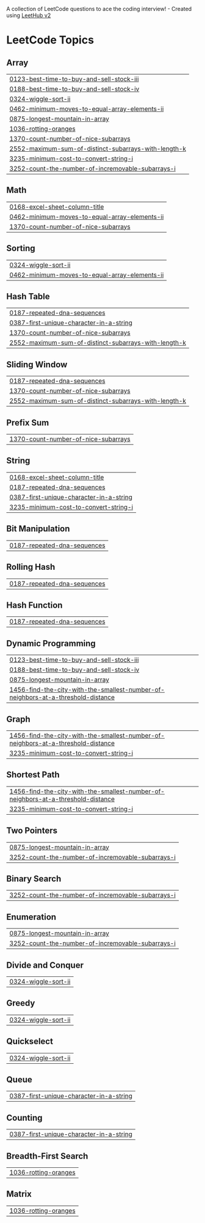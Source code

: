 A collection of LeetCode questions to ace the coding interview! - Created using [LeetHub v2](https://github.com/arunbhardwaj/LeetHub-2.0)
<!---LeetCode Topics Start-->
# LeetCode Topics
## Array
|  |
| ------- |
| [0123-best-time-to-buy-and-sell-stock-iii](https://github.com/kurumiddekezia/leetcode1/tree/master/0123-best-time-to-buy-and-sell-stock-iii) |
| [0188-best-time-to-buy-and-sell-stock-iv](https://github.com/kurumiddekezia/leetcode1/tree/master/0188-best-time-to-buy-and-sell-stock-iv) |
| [0324-wiggle-sort-ii](https://github.com/kurumiddekezia/leetcode1/tree/master/0324-wiggle-sort-ii) |
| [0462-minimum-moves-to-equal-array-elements-ii](https://github.com/kurumiddekezia/leetcode1/tree/master/0462-minimum-moves-to-equal-array-elements-ii) |
| [0875-longest-mountain-in-array](https://github.com/kurumiddekezia/leetcode1/tree/master/0875-longest-mountain-in-array) |
| [1036-rotting-oranges](https://github.com/kurumiddekezia/leetcode1/tree/master/1036-rotting-oranges) |
| [1370-count-number-of-nice-subarrays](https://github.com/kurumiddekezia/leetcode1/tree/master/1370-count-number-of-nice-subarrays) |
| [2552-maximum-sum-of-distinct-subarrays-with-length-k](https://github.com/kurumiddekezia/leetcode1/tree/master/2552-maximum-sum-of-distinct-subarrays-with-length-k) |
| [3235-minimum-cost-to-convert-string-i](https://github.com/kurumiddekezia/leetcode1/tree/master/3235-minimum-cost-to-convert-string-i) |
| [3252-count-the-number-of-incremovable-subarrays-i](https://github.com/kurumiddekezia/leetcode1/tree/master/3252-count-the-number-of-incremovable-subarrays-i) |
## Math
|  |
| ------- |
| [0168-excel-sheet-column-title](https://github.com/kurumiddekezia/leetcode1/tree/master/0168-excel-sheet-column-title) |
| [0462-minimum-moves-to-equal-array-elements-ii](https://github.com/kurumiddekezia/leetcode1/tree/master/0462-minimum-moves-to-equal-array-elements-ii) |
| [1370-count-number-of-nice-subarrays](https://github.com/kurumiddekezia/leetcode1/tree/master/1370-count-number-of-nice-subarrays) |
## Sorting
|  |
| ------- |
| [0324-wiggle-sort-ii](https://github.com/kurumiddekezia/leetcode1/tree/master/0324-wiggle-sort-ii) |
| [0462-minimum-moves-to-equal-array-elements-ii](https://github.com/kurumiddekezia/leetcode1/tree/master/0462-minimum-moves-to-equal-array-elements-ii) |
## Hash Table
|  |
| ------- |
| [0187-repeated-dna-sequences](https://github.com/kurumiddekezia/leetcode1/tree/master/0187-repeated-dna-sequences) |
| [0387-first-unique-character-in-a-string](https://github.com/kurumiddekezia/leetcode1/tree/master/0387-first-unique-character-in-a-string) |
| [1370-count-number-of-nice-subarrays](https://github.com/kurumiddekezia/leetcode1/tree/master/1370-count-number-of-nice-subarrays) |
| [2552-maximum-sum-of-distinct-subarrays-with-length-k](https://github.com/kurumiddekezia/leetcode1/tree/master/2552-maximum-sum-of-distinct-subarrays-with-length-k) |
## Sliding Window
|  |
| ------- |
| [0187-repeated-dna-sequences](https://github.com/kurumiddekezia/leetcode1/tree/master/0187-repeated-dna-sequences) |
| [1370-count-number-of-nice-subarrays](https://github.com/kurumiddekezia/leetcode1/tree/master/1370-count-number-of-nice-subarrays) |
| [2552-maximum-sum-of-distinct-subarrays-with-length-k](https://github.com/kurumiddekezia/leetcode1/tree/master/2552-maximum-sum-of-distinct-subarrays-with-length-k) |
## Prefix Sum
|  |
| ------- |
| [1370-count-number-of-nice-subarrays](https://github.com/kurumiddekezia/leetcode1/tree/master/1370-count-number-of-nice-subarrays) |
## String
|  |
| ------- |
| [0168-excel-sheet-column-title](https://github.com/kurumiddekezia/leetcode1/tree/master/0168-excel-sheet-column-title) |
| [0187-repeated-dna-sequences](https://github.com/kurumiddekezia/leetcode1/tree/master/0187-repeated-dna-sequences) |
| [0387-first-unique-character-in-a-string](https://github.com/kurumiddekezia/leetcode1/tree/master/0387-first-unique-character-in-a-string) |
| [3235-minimum-cost-to-convert-string-i](https://github.com/kurumiddekezia/leetcode1/tree/master/3235-minimum-cost-to-convert-string-i) |
## Bit Manipulation
|  |
| ------- |
| [0187-repeated-dna-sequences](https://github.com/kurumiddekezia/leetcode1/tree/master/0187-repeated-dna-sequences) |
## Rolling Hash
|  |
| ------- |
| [0187-repeated-dna-sequences](https://github.com/kurumiddekezia/leetcode1/tree/master/0187-repeated-dna-sequences) |
## Hash Function
|  |
| ------- |
| [0187-repeated-dna-sequences](https://github.com/kurumiddekezia/leetcode1/tree/master/0187-repeated-dna-sequences) |
## Dynamic Programming
|  |
| ------- |
| [0123-best-time-to-buy-and-sell-stock-iii](https://github.com/kurumiddekezia/leetcode1/tree/master/0123-best-time-to-buy-and-sell-stock-iii) |
| [0188-best-time-to-buy-and-sell-stock-iv](https://github.com/kurumiddekezia/leetcode1/tree/master/0188-best-time-to-buy-and-sell-stock-iv) |
| [0875-longest-mountain-in-array](https://github.com/kurumiddekezia/leetcode1/tree/master/0875-longest-mountain-in-array) |
| [1456-find-the-city-with-the-smallest-number-of-neighbors-at-a-threshold-distance](https://github.com/kurumiddekezia/leetcode1/tree/master/1456-find-the-city-with-the-smallest-number-of-neighbors-at-a-threshold-distance) |
## Graph
|  |
| ------- |
| [1456-find-the-city-with-the-smallest-number-of-neighbors-at-a-threshold-distance](https://github.com/kurumiddekezia/leetcode1/tree/master/1456-find-the-city-with-the-smallest-number-of-neighbors-at-a-threshold-distance) |
| [3235-minimum-cost-to-convert-string-i](https://github.com/kurumiddekezia/leetcode1/tree/master/3235-minimum-cost-to-convert-string-i) |
## Shortest Path
|  |
| ------- |
| [1456-find-the-city-with-the-smallest-number-of-neighbors-at-a-threshold-distance](https://github.com/kurumiddekezia/leetcode1/tree/master/1456-find-the-city-with-the-smallest-number-of-neighbors-at-a-threshold-distance) |
| [3235-minimum-cost-to-convert-string-i](https://github.com/kurumiddekezia/leetcode1/tree/master/3235-minimum-cost-to-convert-string-i) |
## Two Pointers
|  |
| ------- |
| [0875-longest-mountain-in-array](https://github.com/kurumiddekezia/leetcode1/tree/master/0875-longest-mountain-in-array) |
| [3252-count-the-number-of-incremovable-subarrays-i](https://github.com/kurumiddekezia/leetcode1/tree/master/3252-count-the-number-of-incremovable-subarrays-i) |
## Binary Search
|  |
| ------- |
| [3252-count-the-number-of-incremovable-subarrays-i](https://github.com/kurumiddekezia/leetcode1/tree/master/3252-count-the-number-of-incremovable-subarrays-i) |
## Enumeration
|  |
| ------- |
| [0875-longest-mountain-in-array](https://github.com/kurumiddekezia/leetcode1/tree/master/0875-longest-mountain-in-array) |
| [3252-count-the-number-of-incremovable-subarrays-i](https://github.com/kurumiddekezia/leetcode1/tree/master/3252-count-the-number-of-incremovable-subarrays-i) |
## Divide and Conquer
|  |
| ------- |
| [0324-wiggle-sort-ii](https://github.com/kurumiddekezia/leetcode1/tree/master/0324-wiggle-sort-ii) |
## Greedy
|  |
| ------- |
| [0324-wiggle-sort-ii](https://github.com/kurumiddekezia/leetcode1/tree/master/0324-wiggle-sort-ii) |
## Quickselect
|  |
| ------- |
| [0324-wiggle-sort-ii](https://github.com/kurumiddekezia/leetcode1/tree/master/0324-wiggle-sort-ii) |
## Queue
|  |
| ------- |
| [0387-first-unique-character-in-a-string](https://github.com/kurumiddekezia/leetcode1/tree/master/0387-first-unique-character-in-a-string) |
## Counting
|  |
| ------- |
| [0387-first-unique-character-in-a-string](https://github.com/kurumiddekezia/leetcode1/tree/master/0387-first-unique-character-in-a-string) |
## Breadth-First Search
|  |
| ------- |
| [1036-rotting-oranges](https://github.com/kurumiddekezia/leetcode1/tree/master/1036-rotting-oranges) |
## Matrix
|  |
| ------- |
| [1036-rotting-oranges](https://github.com/kurumiddekezia/leetcode1/tree/master/1036-rotting-oranges) |
<!---LeetCode Topics End-->
